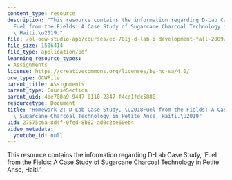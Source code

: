 ```yaml
---
content_type: resource
description: "This resource contains the information regarding D-Lab Case Study, \u2018\
  Fuel from the Fields: A Case Study of Sugarcane Charcoal Technology in Petite Anse,\
  \ Haiti.\u2019."
file: /ol-ocw-studio-app/courses/ec-701j-d-lab-i-development-fall-2009/27575c6a8d4f0fed8b82ad0c2be60eb4_MITEC_701JF09_hw2_1.pdf
file_size: 1506414
file_type: application/pdf
learning_resource_types:
- Assignments
license: https://creativecommons.org/licenses/by-nc-sa/4.0/
ocw_type: OCWFile
parent_title: Assignments
parent_type: CourseSection
parent_uid: 4be700a9-9447-0110-2347-f4cd1fdc5880
resourcetype: Document
title: "Homework 2: D-Lab Case Study, \u2018Fuel from the Fields: A Case Study of\
  \ Sugarcane Charcoal Technology in Petite Anse, Haiti.\u2019"
uid: 27575c6a-8d4f-0fed-8b82-ad0c2be60eb4
video_metadata:
  youtube_id: null
---
```

This resource contains the information regarding D-Lab Case Study, ‘Fuel from the Fields: A Case Study of Sugarcane Charcoal Technology in Petite Anse, Haiti.’.